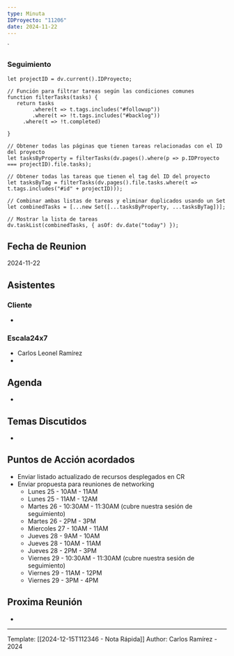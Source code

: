 ```yaml
---
type: Minuta
IDProyecto: "11206"
date: 2024-11-22
---
```

`

### Seguimiento

```dataviewjs
let projectID = dv.current().IDProyecto;

// Función para filtrar tareas según las condiciones comunes
function filterTasks(tasks) {
   return tasks
        .where(t => t.tags.includes("#followup"))
        .where(t => !t.tags.includes("#backlog"))
     .where(t => !t.completed)
        
}

// Obtener todas las páginas que tienen tareas relacionadas con el ID del proyecto
let tasksByProperty = filterTasks(dv.pages().where(p => p.IDProyecto === projectID).file.tasks);

// Obtener todas las tareas que tienen el tag del ID del proyecto
let tasksByTag = filterTasks(dv.pages().file.tasks.where(t => t.tags.includes("#id" + projectID)));

// Combinar ambas listas de tareas y eliminar duplicados usando un Set
let combinedTasks = [...new Set([...tasksByProperty, ...tasksByTag])];

// Mostrar la lista de tareas
dv.taskList(combinedTasks, { asOf: dv.date("today") });
 ```
## Fecha de Reunion
2024-11-22

## Asistentes

### Cliente
* 
### Escala24x7
- Carlos Leonel Ramírez
-  

## Agenda
* 
## Temas Discutidos
*  

## Puntos de Acción acordados
- Enviar listado actualizado de recursos desplegados en CR
- Enviar propuesta para reuniones de networking
	- Lunes 25 - 10AM - 11AM
	- Lunes 25 - 11AM - 12AM 
	- Martes 26 - 10:30AM - 11:30AM (cubre nuestra sesión de seguimiento)
	- Martes 26 - 2PM - 3PM
	- Miercoles 27 - 10AM - 11AM
	-  Jueves 28 - 9AM - 10AM
	- Jueves 28 - 10AM - 11AM
	- Jueves 28 - 2PM - 3PM
	- Viernes 29 - 10:30AM - 11:30AM (cubre nuestra sesión de seguimiento)
	- Viernes 29 - 11AM - 12PM
	- Viernes 29 - 3PM - 4PM
## Proxima Reunión
*   

---
Template: [[2024-12-15T112346 - Nota Rápida]]
Author: Carlos Ramírez - 2024
